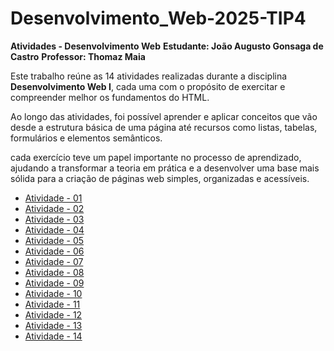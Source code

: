 # Desenvolvimento_Web-2025-TIP4

**Atividades - Desenvolvimento Web**
**Estudante: João Augusto Gonsaga de Castro**
**Professor: Thomaz Maia**

Este trabalho reúne as 14 atividades realizadas durante a disciplina **Desenvolvimento Web I**, cada uma com o propósito de exercitar e compreender melhor os fundamentos do HTML.  

Ao longo das atividades, foi possível aprender e aplicar conceitos que vão desde a estrutura básica de uma página até recursos como listas, tabelas, formulários e elementos semânticos.  

 cada exercício teve um papel importante no processo de aprendizado, ajudando a transformar a teoria em prática e a desenvolver uma base mais sólida para a criação de páginas web simples, organizadas e acessíveis.


- [Atividade - 01](https://augusto1804.github.io/Atividade-01/)
- [Atividade - 02](https://augusto1804.github.io/Atividade-02/)
- [Atividade - 03](https://augusto1804.github.io/Atividade-03/)
- [Atividade - 04](https://augusto1804.github.io/Atividade-04/)
- [Atividade - 05](https://augusto1804.github.io/Atividade-05/)
- [Atividade - 06](https://augusto1804.github.io/Atividade-06/)
- [Atividade - 07](https://augusto1804.github.io/Atividade-07/)
- [Atividade - 08](https://augusto1804.github.io/Atividade-08/)
- [Atividade - 09](https://augusto1804.github.io/Atividade-09/)
- [Atividade - 10](https://augusto1804.github.io/Atividade-10/)
- [Atividade - 11](https://augusto1804.github.io/Atividade-11/)
- [Atividade - 12](https://augusto1804.github.io/Atividade-12/)
- [Atividade - 13](https://augusto1804.github.io/Atividade-13/)
- [Atividade - 14](https://augusto1804.github.io/Atividade-14/)
